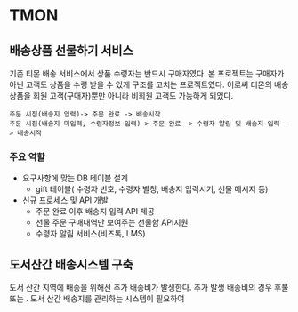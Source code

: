 # TMON

## 배송상품 선물하기 서비스

기존 티몬 배송 서비스에서 상품 수령자는 반드시 구매자였다. 본 프로젝트는  구매자가 아닌 고객도 상품을 수령 받을 수 있게 구조를 고치는 프로젝트였다. 이로써 티몬의 배송 상품을 회원 고객(구매자)뿐만 아니라 비회원 고객도 가능하게 되었다. 
```
주문 시점(배송지 입력)-> 주문 완료 -> 배송시작
주문 시점(배송지 미입력, 수령자정보 입력)-> 주문 완료 -> 수령자 알림 및 배송지 입력 -> 배송시작 
```

### 주요 역할

* 요구사항에 맞는 DB 테이블 설계
	* gift 테이블( 수령자 번호, 수령자 별칭, 배송지 입력시기, 선물 메시지 등)
* 신규 프로세스 및 API 개발
	* 주문 완료 이후 배송지 입력 API 제공 
	* 선물 주문 구매내역만 보여주는 선물함 API지원
	* 수령자 알림 서비스(비즈톡, LMS)

## 도서산간 배송시스템 구축

도서 산간 지역에 배송을 위해선 추가 배송비가 발생한다. 추가 발생 배송비의 경우 후불 또는 . 도서 산간 배송지를 관리하는 시스템이 필요하여  
<!--stackedit_data:
eyJoaXN0b3J5IjpbMTU3NDUxMzk2NiwtMTQxNzg3NTMyOSwtMT
A1MjQ0NTU4NCwxNTk4OTA1MzQxLC0xMzI5NzYyMjMzLC04NzIw
NjIwNjgsNjI2MjIxODAwLDE2MzUxNzAyLC01NTM2NzAzODZdfQ
==
-->